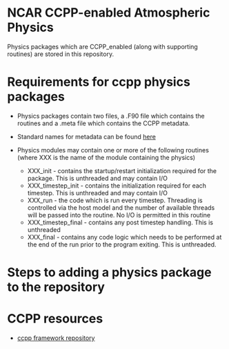 # NCAR CCPP-enabled Atmospheric Physics

Physics packages which are CCPP_enabled (along with supporting routines) are stored in this repository.

# Requirements for ccpp physics packages

* Physics packages contain two files, a .F90 file which contains the routines and a .meta file which contains the CCPP metadata.

* Standard names for metadata can be found [here](https://github.com/gold2718/ccpp-framework/wiki/Metadata-standard-names)

* Physics modules may contain one or more of the following routines (where XXX is the name of the module containing the physics)
  * XXX_init - contains the startup/restart initialization required for the package.  This is unthreaded and may contain I/O
  * XXX_timestep_init - contains the initialization required for each timestep.  This is unthreaded and may contain I/O
  * XXX_run - the code which is run every timestep.  Threading is controlled via the host model and the number of available threads will be passed into the routine.  No I/O is permitted in this routine
  * XXX_timestep_final - contains any post timestep handling.  This is unthreaded
  * XXX_final -  contains any code logic which needs to be performed at the end of the run prior to the program exiting.  This is unthreaded.

# Steps to adding a physics package to the repository

# CCPP resources

* [ccpp framework repository](https://github.com/NCAR/ccpp-framework)

